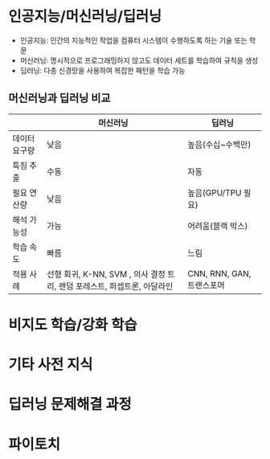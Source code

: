 # 인공지능/머신러닝/딥러닝
- 인공지능: 인간의 지능적인 작업을 컴퓨터 시스템이 수행하도록 하는 기술 또는 학문
- 머신러닝: 명시적으로 프로그래밍하지 않고도 데이터 세트를 학습하여 규칙을 생성
- 딥러닝: 다층 신경망을 사용하여 복잡한 패턴을 학습 가능

## 머신러닝과 딥러닝 비교
||머신러닝|딥러닝|
|---|---|---|
|데이터 요구량|낮음|높음(수십~수백만)|
|특징 추출|수동|자동|
|필요 연산량|낮음|높음(GPU/TPU 필요)|
|해석 가능성|가능|어려움(블랙 박스)|
|학습 속도|빠름|느림|
|적용 사례|선형 회귀, K-NN, SVM , 의사 결정 트리, 랜덤 포레스트, 퍼셉트론, 아달라인|CNN, RNN, GAN, 트랜스포머|


# 비지도 학습/강화 학습
# 기타 사전 지식
# 딥러닝 문제해결 과정
# 파이토치
